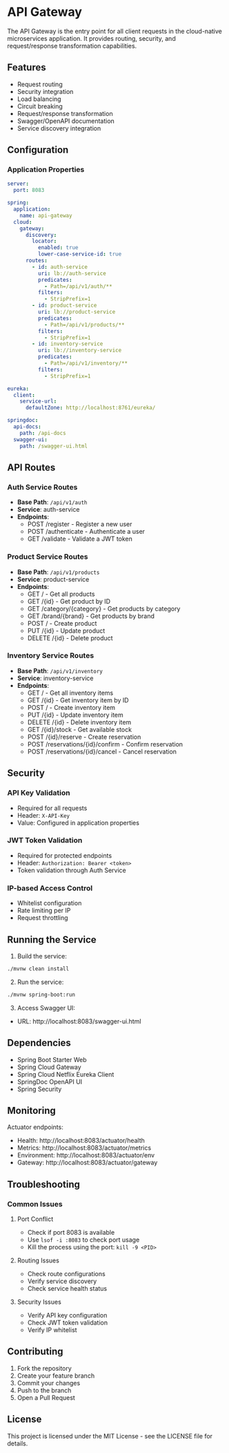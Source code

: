 # API Gateway

The API Gateway is the entry point for all client requests in the cloud-native microservices application. It provides routing, security, and request/response transformation capabilities.

## Features

- Request routing
- Security integration
- Load balancing
- Circuit breaking
- Request/response transformation
- Swagger/OpenAPI documentation
- Service discovery integration

## Configuration

### Application Properties

```yaml
server:
  port: 8083

spring:
  application:
    name: api-gateway
  cloud:
    gateway:
      discovery:
        locator:
          enabled: true
          lower-case-service-id: true
      routes:
        - id: auth-service
          uri: lb://auth-service
          predicates:
            - Path=/api/v1/auth/**
          filters:
            - StripPrefix=1
        - id: product-service
          uri: lb://product-service
          predicates:
            - Path=/api/v1/products/**
          filters:
            - StripPrefix=1
        - id: inventory-service
          uri: lb://inventory-service
          predicates:
            - Path=/api/v1/inventory/**
          filters:
            - StripPrefix=1

eureka:
  client:
    service-url:
      defaultZone: http://localhost:8761/eureka/

springdoc:
  api-docs:
    path: /api-docs
  swagger-ui:
    path: /swagger-ui.html
```

## API Routes

### Auth Service Routes

- **Base Path**: `/api/v1/auth`
- **Service**: auth-service
- **Endpoints**:
  - POST /register - Register a new user
  - POST /authenticate - Authenticate a user
  - GET /validate - Validate a JWT token

### Product Service Routes

- **Base Path**: `/api/v1/products`
- **Service**: product-service
- **Endpoints**:
  - GET / - Get all products
  - GET /{id} - Get product by ID
  - GET /category/{category} - Get products by category
  - GET /brand/{brand} - Get products by brand
  - POST / - Create product
  - PUT /{id} - Update product
  - DELETE /{id} - Delete product

### Inventory Service Routes

- **Base Path**: `/api/v1/inventory`
- **Service**: inventory-service
- **Endpoints**:
  - GET / - Get all inventory items
  - GET /{id} - Get inventory item by ID
  - POST / - Create inventory item
  - PUT /{id} - Update inventory item
  - DELETE /{id} - Delete inventory item
  - GET /{id}/stock - Get available stock
  - POST /{id}/reserve - Create reservation
  - POST /reservations/{id}/confirm - Confirm reservation
  - POST /reservations/{id}/cancel - Cancel reservation

## Security

### API Key Validation

- Required for all requests
- Header: `X-API-Key`
- Value: Configured in application properties

### JWT Token Validation

- Required for protected endpoints
- Header: `Authorization: Bearer <token>`
- Token validation through Auth Service

### IP-based Access Control

- Whitelist configuration
- Rate limiting per IP
- Request throttling

## Running the Service

1. Build the service:

```bash
./mvnw clean install
```

2. Run the service:

```bash
./mvnw spring-boot:run
```

3. Access Swagger UI:

- URL: http://localhost:8083/swagger-ui.html

## Dependencies

- Spring Boot Starter Web
- Spring Cloud Gateway
- Spring Cloud Netflix Eureka Client
- SpringDoc OpenAPI UI
- Spring Security

## Monitoring

Actuator endpoints:

- Health: http://localhost:8083/actuator/health
- Metrics: http://localhost:8083/actuator/metrics
- Environment: http://localhost:8083/actuator/env
- Gateway: http://localhost:8083/actuator/gateway

## Troubleshooting

### Common Issues

1. Port Conflict

   - Check if port 8083 is available
   - Use `lsof -i :8083` to check port usage
   - Kill the process using the port: `kill -9 <PID>`

2. Routing Issues

   - Check route configurations
   - Verify service discovery
   - Check service health status

3. Security Issues
   - Verify API key configuration
   - Check JWT token validation
   - Verify IP whitelist

## Contributing

1. Fork the repository
2. Create your feature branch
3. Commit your changes
4. Push to the branch
5. Open a Pull Request

## License

This project is licensed under the MIT License - see the LICENSE file for details.
